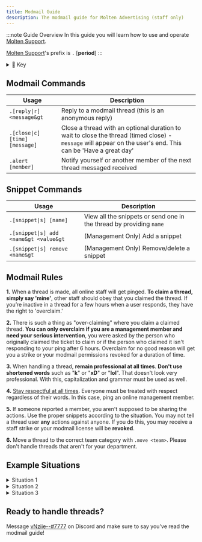 ```yaml
---
title: Modmail Guide
description: The modmail guide for Molten Advertising (staff only)
---
```



:::note Guide Overview
In this guide you will learn how to use and operate [Molten Support](https://discord.gg/gbFJm7D7BJ). 

[Molten Support](https://discord.gg/gbFJm7D7BJ)'s prefix is `.` [**period**]
:::

<details className="customdetails">
<summary>🔑 Key</summary>

**Access to the suggestions channel**

> `[foo|bar]` - Text separated in brackets means you can use either **foo** or **bar** to get the same command result

> `[arg=value]` - An argument in brackets means this is an **optional argument**, if it's not provided a default value of '**value**' will take it's place

> `<arg>` - An argument in less and greater than signs means that this is a **required argument**, it must be provided or the command will fail

</details>

## Modmail Commands
|     Usage               |  Description   |
| ----------------------- | ----------- |
| <code>.[reply\|r] &lt;message&gt</code> | Reply to a modmail thread (this is an anonymous reply) |
| <code>.[close\|c] <a></a>[time] <a></a>[message]</code> | Close a thread with an optional duration to wait to close the thread (timed close) - `message` will appear on the user's end. This can be 'Have a great day' |
| <code>.alert [member]</code> | Notify yourself or another member of the next thread messaged received |


## Snippet Commands
|     Usage               |  Description   |
| ----------------------- | ----------- |
| <code>.[snippet\|s] <a></a>[name] </code> | View all the snippets or send one in the thread by providing `name` |
| <code>.[snippet\|s] add &lt;name&gt &lt;value&gt</code> | (Management Only) Add a snippet |
| <code>.[snippet\|s] remove &lt;name&gt </code> | (Management Only) Remove/delete a snippet |

## Modmail Rules
**1.** When a thread is made, all online staff will get pinged. **To claim a thread, simply say 'mine'**, other staff should obey that you claimed the thread. If you’re inactive in a thread for a few hours when a user responds, they have the right to 'overclaim.'

**2.** There is such a thing as "over-claiming" where you claim a claimed thread. **You can only overclaim if you are a management member and need your serious intervention**, you were asked by the person who originally claimed the ticket to claim or if the person who claimed it isn't responding to your ping after 6 hours. Overclaim for no good reason will get you a strike or your modmail permissions revoked for a duration of time.

**3.** When handling a thread, **remain professional at all times**. **Don't use shortened words** such as "**k**" or "**xD**" or "**lol**". That doesn't look very professional. With this, capitalization and grammar must be used as well. 

**4.** <u>Stay respectful at all times</u>. Everyone must be treated with respect regardless of their words. In this case, ping an online management member.

**5.** If someone reported a member, you aren't supposed to be sharing the actions. Use the proper snippets according to the situation. You may not tell a thread user **any** actions against anyone. If you do this, you may receive a staff strike or your modmail license will be **revoked**.

**6.** Move a thread to the correct team category with `.move <team>`. Please don't handle threads that aren't for your department. 

## Example Situations

<details className="customdetails">
<summary>Situation 1</summary>

> **User:** Hey, I'd like to report a member

*Runs `.snippet report`*

> **You:** 
To report a member, please use this format:
```
User ID:
Reason:
Proof:
```

> **User:**
User ID: 1234567890123456789
Reason: DM advertising
Proof: *(attachment)*

`...`

</details>

<details className="customdetails">
<summary>Situation 2</summary>

> **User:** Can I partner?

*Runs `.move partnership`*

`...`

</details>

<details className="customdetails">
<summary>Situation 3</summary>

> **User:** Why can't I access #lounge?

*Runs `.snippet loungerole`*

> **You:** You can’t talk in the main lounge because you don’t have the correct role. Please read [this](#example-situations) announcement.

> **User:** thanks!

*Runs `.snippet morehelp`*

> **You:** Is there anything else I can help you with today?

> **User:** No, thanks

*Runs `.snippet thanks`*

`...`

*Runs `.close 10m`*

`...`

</details>

## Ready to handle threads?
Message [vNziie--#7777](https://discord.com/users/550476809280421903) on Discord and make sure to say you've read the modmail guide!

